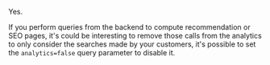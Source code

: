 Yes.

If you perform queries from the backend to compute recommendation or SEO pages, it's could be interesting to remove those calls from the analytics to only consider the searches made by your customers, it's possible to set the `analytics=false` query parameter to disable it.